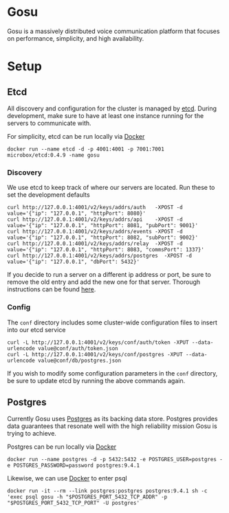 # Gosu
Gosu is a massively distributed voice communication platform that focuses on performance, simplicity, and high availability.

# Setup

## Etcd
All discovery and configuration for the cluster is managed by [etcd](github.com/coreos/etcd). During development, make sure to have at least one instance running for the servers to communicate with.

For simplicity, etcd can be run locally via [Docker](docker.com)

    docker run --name etcd -d -p 4001:4001 -p 7001:7001 microbox/etcd:0.4.9 -name gosu

### Discovery

We use etcd to keep track of where our servers are located. Run these to set the development defaults

    curl http://127.0.0.1:4001/v2/keys/addrs/auth   -XPOST -d value='{"ip": "127.0.0.1", "httpPort": 8080}'
    curl http://127.0.0.1:4001/v2/keys/addrs/api    -XPOST -d value='{"ip": "127.0.0.1", "httpPort": 8081, "pubPort": 9001}'
    curl http://127.0.0.1:4001/v2/keys/addrs/events -XPOST -d value='{"ip": "127.0.0.1", "httpPort": 8082, "subPort": 9002}'
    curl http://127.0.0.1:4001/v2/keys/addrs/relay  -XPOST -d value='{"ip": "127.0.0.1", "httpPort": 8083, "commsPort": 1337}'
    curl http://127.0.0.1:4001/v2/keys/addrs/postgres  -XPOST -d value='{"ip": "127.0.0.1", "dbPort": 5432}'

 If you decide to run a server on a different ip address or port, be sure to remove the old entry and add the new one for that server. Thorough instructions can be found [here](https://github.com/coreos/etcd/blob/master/Documentation/api.md).

### Config

The `conf` directory includes some cluster-wide configuration files to insert into our etcd service

    curl -L http://127.0.0.1:4001/v2/keys/conf/auth/token -XPUT --data-urlencode value@conf/auth/token.json
    curl -L http://127.0.0.1:4001/v2/keys/conf/postgres -XPUT --data-urlencode value@conf/db/postgres.json

If you wish to modify some configuration parameters in the `conf` directory, be sure to update etcd by running the above commands again.

## Postgres
Currently Gosu uses [Postgres](postgresql.org) as its backing data store. Postgres provides data guarantees that resonate well with the high reliability mission Gosu is trying to achieve.

Postgres can be run locally via [Docker](docker.com)

    docker run --name postgres -d -p 5432:5432 -e POSTGRES_USER=postgres -e POSTGRES_PASSWORD=password postgres:9.4.1

Likewise, we can use [Docker](docker.com) to enter psql

    docker run -it --rm --link postgres:postgres postgres:9.4.1 sh -c 'exec psql gosu -h "$POSTGRES_PORT_5432_TCP_ADDR" -p "$POSTGRES_PORT_5432_TCP_PORT" -U postgres'
